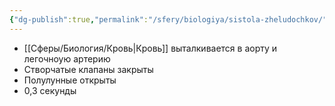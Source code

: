 ```yaml
---
{"dg-publish":true,"permalink":"/sfery/biologiya/sistola-zheludochkov/","tags":["Анатомия"]}
---
```


- [[Сферы/Биология/Кровь\|Кровь]] выталкивается в аорту и легочноую артерию
- Створчатые клапаны закрыты
- Полулунные открыты 
- 0,3 секунды 